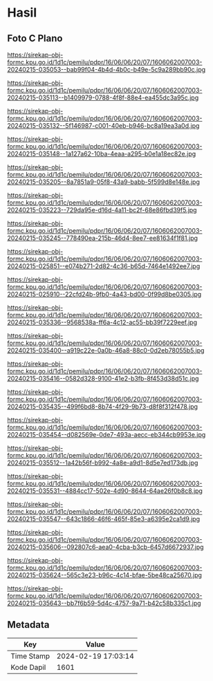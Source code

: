 # Hasil

## Foto C Plano

https://sirekap-obj-formc.kpu.go.id/1d1c/pemilu/pdpr/16/06/06/20/07/1606062007003-20240215-035053--bab99f04-4b4d-4b0c-b49e-5c9a289bb90c.jpg

https://sirekap-obj-formc.kpu.go.id/1d1c/pemilu/pdpr/16/06/06/20/07/1606062007003-20240215-035113--b1409979-0788-4f8f-88e4-ea455dc3a95c.jpg

https://sirekap-obj-formc.kpu.go.id/1d1c/pemilu/pdpr/16/06/06/20/07/1606062007003-20240215-035132--5f146987-c001-40eb-b946-bc8a19ea3a0d.jpg

https://sirekap-obj-formc.kpu.go.id/1d1c/pemilu/pdpr/16/06/06/20/07/1606062007003-20240215-035148--1a127a62-10ba-4eaa-a295-b0e1a18ec82e.jpg

https://sirekap-obj-formc.kpu.go.id/1d1c/pemilu/pdpr/16/06/06/20/07/1606062007003-20240215-035205--8a7851a9-05f8-43a9-babb-5f599d8e148e.jpg

https://sirekap-obj-formc.kpu.go.id/1d1c/pemilu/pdpr/16/06/06/20/07/1606062007003-20240215-035223--729da95e-d16d-4a11-bc2f-68e86fbd39f5.jpg

https://sirekap-obj-formc.kpu.go.id/1d1c/pemilu/pdpr/16/06/06/20/07/1606062007003-20240215-035245--778490ea-215b-46d4-8ee7-ee81634f1f81.jpg

https://sirekap-obj-formc.kpu.go.id/1d1c/pemilu/pdpr/16/06/06/20/07/1606062007003-20240215-025851--e074b271-2d82-4c36-b65d-7464e1492ee7.jpg

https://sirekap-obj-formc.kpu.go.id/1d1c/pemilu/pdpr/16/06/06/20/07/1606062007003-20240215-025910--22cfd24b-9fb0-4a43-bd00-0f99d8be0305.jpg

https://sirekap-obj-formc.kpu.go.id/1d1c/pemilu/pdpr/16/06/06/20/07/1606062007003-20240215-035336--9568538a-ff6a-4c12-ac55-bb39f7229eef.jpg

https://sirekap-obj-formc.kpu.go.id/1d1c/pemilu/pdpr/16/06/06/20/07/1606062007003-20240215-035400--a919c22e-0a0b-46a8-88c0-0d2eb78055b5.jpg

https://sirekap-obj-formc.kpu.go.id/1d1c/pemilu/pdpr/16/06/06/20/07/1606062007003-20240215-035416--0582d328-9100-41e2-b3fb-8f453d38d51c.jpg

https://sirekap-obj-formc.kpu.go.id/1d1c/pemilu/pdpr/16/06/06/20/07/1606062007003-20240215-035435--499f6bd8-8b74-4f29-9b73-d8f8f312f478.jpg

https://sirekap-obj-formc.kpu.go.id/1d1c/pemilu/pdpr/16/06/06/20/07/1606062007003-20240215-035454--d082569e-0de7-493a-aecc-eb344cb9953e.jpg

https://sirekap-obj-formc.kpu.go.id/1d1c/pemilu/pdpr/16/06/06/20/07/1606062007003-20240215-035512--1a42b56f-b992-4a8e-a9d1-8d5e7ed173db.jpg

https://sirekap-obj-formc.kpu.go.id/1d1c/pemilu/pdpr/16/06/06/20/07/1606062007003-20240215-035531--4884cc17-502e-4d90-8644-64ae26f0b8c8.jpg

https://sirekap-obj-formc.kpu.go.id/1d1c/pemilu/pdpr/16/06/06/20/07/1606062007003-20240215-035547--643c1866-46f6-465f-85e3-a6395e2ca1d9.jpg

https://sirekap-obj-formc.kpu.go.id/1d1c/pemilu/pdpr/16/06/06/20/07/1606062007003-20240215-035606--092807c6-aea0-4cba-b3cb-6457d6672937.jpg

https://sirekap-obj-formc.kpu.go.id/1d1c/pemilu/pdpr/16/06/06/20/07/1606062007003-20240215-035624--565c3e23-b96c-4c14-bfae-5be48ca25670.jpg

https://sirekap-obj-formc.kpu.go.id/1d1c/pemilu/pdpr/16/06/06/20/07/1606062007003-20240215-035643--bb7f6b59-5d4c-4757-9a71-b42c58b335c1.jpg


## Metadata

| Key        | Value               |
| ---------- | ------------------- |
| Time Stamp | 2024-02-19 17:03:14 |
| Kode Dapil | 1601                |



